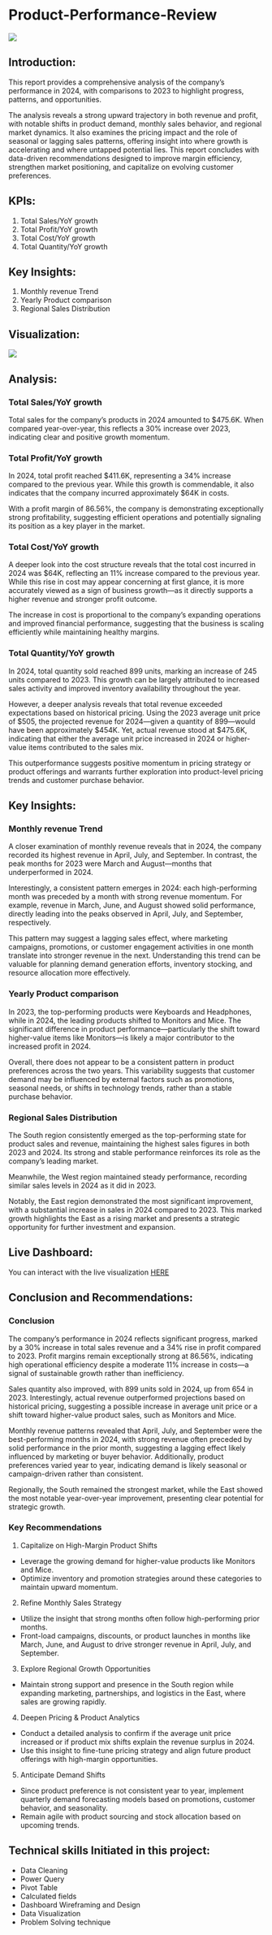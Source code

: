 # Product-Performance-Review

![](https://github.com/rubytechme/Product-Performance-Review/blob/main/Dash.png)

## Introduction:

This report provides a comprehensive analysis of the company’s performance in 2024, with comparisons to 2023 to highlight progress, patterns, and opportunities. 

The analysis reveals a strong upward trajectory in both revenue and profit, with notable shifts in product demand, monthly sales behavior, and regional market dynamics. It also examines the pricing impact and the role of seasonal or lagging sales patterns, offering insight into where growth is accelerating and where untapped potential lies.
This report concludes with data-driven recommendations designed to improve margin efficiency, strengthen market positioning, and capitalize on evolving customer preferences.

## KPIs: 

1. Total Sales/YoY growth
2. Total Profit/YoY growth
3. Total Cost/YoY growth
4. Total Quantity/YoY growth

## Key Insights:

1. Monthly revenue Trend
2. Yearly Product comparison
3. Regional Sales Distribution


## Visualization:

![](https://github.com/rubytechme/Product-Performance-Review/blob/main/Dash.png)


## Analysis: 

### Total Sales/YoY growth

Total sales for the company’s products in 2024 amounted to $475.6K. When compared year-over-year, this reflects a 30% increase over 2023, indicating clear and positive growth momentum.

### Total Profit/YoY growth

In 2024, total profit reached $411.6K, representing a 34% increase compared to the previous year. While this growth is commendable, it also indicates that the company incurred approximately $64K in costs.

With a profit margin of 86.56%, the company is demonstrating exceptionally strong profitability, suggesting efficient operations and potentially signaling its position as a key player in the market.


### Total Cost/YoY growth

A deeper look into the cost structure reveals that the total cost incurred in 2024 was $64K, reflecting an 11% increase compared to the previous year. While this rise in cost may appear concerning at first glance, it is more accurately viewed as a sign of business growth—as it directly supports a higher revenue and stronger profit outcome.

The increase in cost is proportional to the company’s expanding operations and improved financial performance, suggesting that the business is scaling efficiently while maintaining healthy margins.


### Total Quantity/YoY growth

In 2024, total quantity sold reached 899 units, marking an increase of 245 units compared to 2023. This growth can be largely attributed to increased sales activity and improved inventory availability throughout the year.

However, a deeper analysis reveals that total revenue exceeded expectations based on historical pricing. Using the 2023 average unit price of $505, the projected revenue for 2024—given a quantity of 899—would have been approximately $454K. Yet, actual revenue stood at $475.6K, indicating that either the average unit price increased in 2024 or higher-value items contributed to the sales mix.

This outperformance suggests positive momentum in pricing strategy or product offerings and warrants further exploration into product-level pricing trends and customer purchase behavior.


## Key Insights: 

### Monthly revenue Trend

A closer examination of monthly revenue reveals that in 2024, the company recorded its highest revenue in April, July, and September. In contrast, the peak months for 2023 were March and August—months that underperformed in 2024.

Interestingly, a consistent pattern emerges in 2024: each high-performing month was preceded by a month with strong revenue momentum. For example, revenue in March, June, and August showed solid performance, directly leading into the peaks observed in April, July, and September, respectively.

This pattern may suggest a lagging sales effect, where marketing campaigns, promotions, or customer engagement activities in one month translate into stronger revenue in the next. Understanding this trend can be valuable for planning demand generation efforts, inventory stocking, and resource allocation more effectively.

### Yearly Product comparison

In 2023, the top-performing products were Keyboards and Headphones, while in 2024, the leading products shifted to Monitors and Mice. The significant difference in product performance—particularly the shift toward higher-value items like Monitors—is likely a major contributor to the increased profit in 2024.

Overall, there does not appear to be a consistent pattern in product preferences across the two years. This variability suggests that customer demand may be influenced by external factors such as promotions, seasonal needs, or shifts in technology trends, rather than a stable purchase behavior.


### Regional Sales Distribution

The South region consistently emerged as the top-performing state for product sales and revenue, maintaining the highest sales figures in both 2023 and 2024. Its strong and stable performance reinforces its role as the company’s leading market.

Meanwhile, the West region maintained steady performance, recording similar sales levels in 2024 as it did in 2023.

Notably, the East region demonstrated the most significant improvement, with a substantial increase in sales in 2024 compared to 2023. This marked growth highlights the East as a rising market and presents a strategic opportunity for further investment and expansion.


## Live Dashboard:
You can interact with the live visualization [HERE](https://app.powerbi.com/gr/me/reports/48051f89-a36b-4b97-876a-c70e292092f7/ReportSection?experience=power-bi)


## Conclusion and Recommendations:

### Conclusion

The company’s performance in 2024 reflects significant progress, marked by a 30% increase in total sales revenue and a 34% rise in profit compared to 2023. Profit margins remain exceptionally strong at 86.56%, indicating high operational efficiency despite a moderate 11% increase in costs—a signal of sustainable growth rather than inefficiency.

Sales quantity also improved, with 899 units sold in 2024, up from 654 in 2023. Interestingly, actual revenue outperformed projections based on historical pricing, suggesting a possible increase in average unit price or a shift toward higher-value product sales, such as Monitors and Mice.

Monthly revenue patterns revealed that April, July, and September were the best-performing months in 2024, with strong revenue often preceded by solid performance in the prior month, suggesting a lagging effect likely influenced by marketing or buyer behavior. Additionally, product preferences varied year to year, indicating demand is likely seasonal or campaign-driven rather than consistent.

Regionally, the South remained the strongest market, while the East showed the most notable year-over-year improvement, presenting clear potential for strategic growth.

### Key Recommendations
1. Capitalize on High-Margin Product Shifts
- Leverage the growing demand for higher-value products like Monitors and Mice.
- Optimize inventory and promotion strategies around these categories to maintain upward momentum.

2. Refine Monthly Sales Strategy
- Utilize the insight that strong months often follow high-performing prior months.
- Front-load campaigns, discounts, or product launches in months like March, June, and August to drive stronger revenue in April, July, and September.

3. Explore Regional Growth Opportunities
- Maintain strong support and presence in the South region while expanding marketing, partnerships, and logistics in the East, where sales are growing rapidly.

4. Deepen Pricing & Product Analytics
- Conduct a detailed analysis to confirm if the average unit price increased or if product mix shifts explain the revenue surplus in 2024.
- Use this insight to fine-tune pricing strategy and align future product offerings with high-margin opportunities.

5. Anticipate Demand Shifts
- Since product preference is not consistent year to year, implement quarterly demand forecasting models based on promotions, customer behavior, and seasonality.
- Remain agile with product sourcing and stock allocation based on upcoming trends.


## Technical skills Initiated in this project: 
- Data Cleaning 
- Power Query
- Pivot  Table
- Calculated fields
- Dashboard Wireframing and Design
- Data Visualization
- Problem Solving technique

